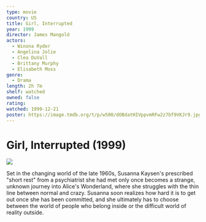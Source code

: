 ```yaml
---
type: movie
country: US
title: Girl, Interrupted
year: 1999
director: James Mangold
actors:
  - Winona Ryder
  - Angelina Jolie
  - Clea DuVall
  - Brittany Murphy
  - Elisabeth Moss
genre:
  - Drama
length: 2h 7m
shelf: watched
owned: false
rating:
watched: 1999-12-21
poster: https://image.tmdb.org/t/p/w500/dOBdatHIVppvmRFw2z7bf9VKJr9.jpg
---
```


# Girl, Interrupted (1999)

![](https://image.tmdb.org/t/p/w500/dOBdatHIVppvmRFw2z7bf9VKJr9.jpg)

Set in the changing world of the late 1960s, Susanna Kaysen's prescribed "short rest" from a psychiatrist she had met only once becomes a strange, unknown journey into Alice's Wonderland, where she struggles with the thin line between normal and crazy. Susanna soon realizes how hard it is to get out once she has been committed, and she ultimately has to choose between the world of people who belong inside or the difficult world of reality outside.